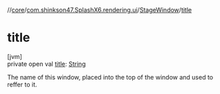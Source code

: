 //[core](../../../index.md)/[com.shinkson47.SplashX6.rendering.ui](../index.md)/[StageWindow](index.md)/[title](title.md)

# title

[jvm]\
private open val [title](title.md): [String](https://docs.oracle.com/javase/8/docs/api/java/lang/String.html)

The name of this window, placed into the top of the window and used to reffer to it.
